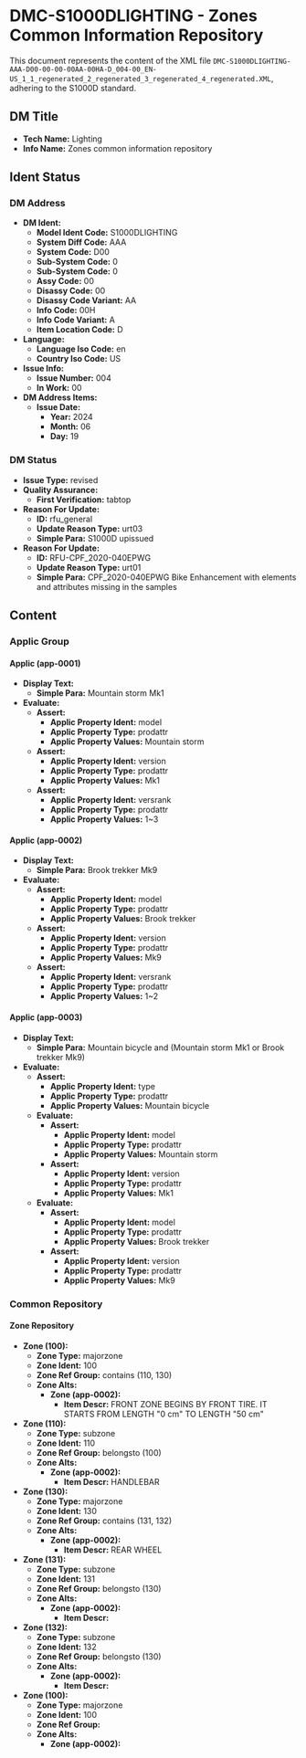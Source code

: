 # DMC-S1000DLIGHTING - Zones Common Information Repository

This document represents the content of the XML file `DMC-S1000DLIGHTING-AAA-D00-00-00-00AA-00HA-D_004-00_EN-US_1_1_regenerated_2_regenerated_3_regenerated_4_regenerated.XML`, adhering to the S1000D standard.

## DM Title

*   **Tech Name:** Lighting
*   **Info Name:** Zones common information repository

## Ident Status

### DM Address

*   **DM Ident:**
    *   **Model Ident Code:** S1000DLIGHTING
    *   **System Diff Code:** AAA
    *   **System Code:** D00
    *   **Sub-System Code:** 0
    *   **Sub-System Code:** 0
    *   **Assy Code:** 00
    *   **Disassy Code:** 00
    *   **Disassy Code Variant:** AA
    *   **Info Code:** 00H
    *   **Info Code Variant:** A
    *   **Item Location Code:** D
*   **Language:**
    *   **Language Iso Code:** en
    *   **Country Iso Code:** US
*   **Issue Info:**
    *   **Issue Number:** 004
    *   **In Work:** 00
*   **DM Address Items:**
    *   **Issue Date:**
        *   **Year:** 2024
        *   **Month:** 06
        *   **Day:** 19

### DM Status

*   **Issue Type:** revised
*   **Quality Assurance:**
    *   **First Verification:** tabtop
*   **Reason For Update:**
    *   **ID:** rfu_general
    *   **Update Reason Type:** urt03
    *   **Simple Para:** S1000D upissued
*   **Reason For Update:**
    *   **ID:** RFU-CPF_2020-040EPWG
    *   **Update Reason Type:** urt01
    *   **Simple Para:** CPF_2020-040EPWG Bike Enhancement with elements and attributes missing in the samples

## Content

### Applic Group

#### Applic (app-0001)

*   **Display Text:**
    *   **Simple Para:** Mountain storm Mk1
*   **Evaluate:**
    *   **Assert:**
        *   **Applic Property Ident:** model
        *   **Applic Property Type:** prodattr
        *   **Applic Property Values:** Mountain storm
    *   **Assert:**
        *   **Applic Property Ident:** version
        *   **Applic Property Type:** prodattr
        *   **Applic Property Values:** Mk1
    *   **Assert:**
        *   **Applic Property Ident:** versrank
        *   **Applic Property Type:** prodattr
        *   **Applic Property Values:** 1~3

#### Applic (app-0002)

*   **Display Text:**
    *   **Simple Para:** Brook trekker Mk9
*   **Evaluate:**
    *   **Assert:**
        *   **Applic Property Ident:** model
        *   **Applic Property Type:** prodattr
        *   **Applic Property Values:** Brook trekker
    *   **Assert:**
        *   **Applic Property Ident:** version
        *   **Applic Property Type:** prodattr
        *   **Applic Property Values:** Mk9
    *   **Assert:**
        *   **Applic Property Ident:** versrank
        *   **Applic Property Type:** prodattr
        *   **Applic Property Values:** 1~2

#### Applic (app-0003)

*   **Display Text:**
    *   **Simple Para:** Mountain bicycle and (Mountain storm Mk1 or Brook trekker Mk9)
*   **Evaluate:**
    *   **Assert:**
        *   **Applic Property Ident:** type
        *   **Applic Property Type:** prodattr
        *   **Applic Property Values:** Mountain bicycle
    *   **Evaluate:**
        *   **Assert:**
            *   **Applic Property Ident:** model
            *   **Applic Property Type:** prodattr
            *   **Applic Property Values:** Mountain storm
        *   **Assert:**
            *   **Applic Property Ident:** version
            *   **Applic Property Type:** prodattr
            *   **Applic Property Values:** Mk1
    *   **Evaluate:**
        *   **Assert:**
            *   **Applic Property Ident:** model
            *   **Applic Property Type:** prodattr
            *   **Applic Property Values:** Brook trekker
        *   **Assert:**
            *   **Applic Property Ident:** version
            *   **Applic Property Type:** prodattr
            *   **Applic Property Values:** Mk9

### Common Repository

#### Zone Repository

*   **Zone (100):**
    *   **Zone Type:** majorzone
    *   **Zone Ident:** 100
    *   **Zone Ref Group:** contains (110, 130)
    *   **Zone Alts:**
        *   **Zone (app-0002):**
            *   **Item Descr:** FRONT ZONE BEGINS BY FRONT TIRE. IT STARTS FROM LENGTH "0 cm" TO LENGTH "50 cm"
*   **Zone (110):**
    *   **Zone Type:** subzone
    *   **Zone Ident:** 110
    *   **Zone Ref Group:** belongsto (100)
    *   **Zone Alts:**
        *   **Zone (app-0002):**
            *   **Item Descr:** HANDLEBAR
*   **Zone (130):**
    *   **Zone Type:** majorzone
    *   **Zone Ident:** 130
    *   **Zone Ref Group:** contains (131, 132)
    *   **Zone Alts:**
        *   **Zone (app-0002):**
            *   **Item Descr:** REAR WHEEL
*   **Zone (131):**
    *   **Zone Type:** subzone
    *   **Zone Ident:** 131
    *   **Zone Ref Group:** belongsto (130)
    *   **Zone Alts:**
        *   **Zone (app-0002):**
            *   **Item Descr:**
*   **Zone (132):**
    *   **Zone Type:** subzone
    *   **Zone Ident:** 132
    *   **Zone Ref Group:** belongsto (130)
    *   **Zone Alts:**
        *   **Zone (app-0002):**
            *   **Item Descr:**
*   **Zone (100):**
    *   **Zone Type:** majorzone
    *   **Zone Ident:** 100
    *   **Zone Ref Group:**
    *   **Zone Alts:**
        *   **Zone (app-0002):**